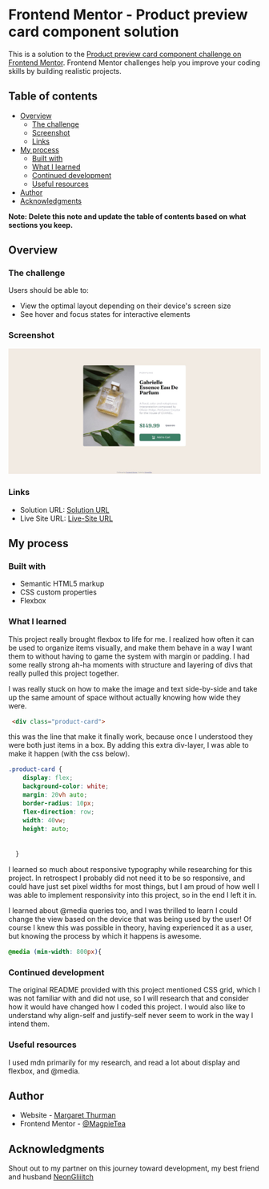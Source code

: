 # Frontend Mentor - Product preview card component solution

This is a solution to the [Product preview card component challenge on Frontend Mentor](https://www.frontendmentor.io/challenges/product-preview-card-component-GO7UmttRfa). Frontend Mentor challenges help you improve your coding skills by building realistic projects. 

## Table of contents

- [Overview](#overview)
  - [The challenge](#the-challenge)
  - [Screenshot](#screenshot)
  - [Links](#links)
- [My process](#my-process)
  - [Built with](#built-with)
  - [What I learned](#what-i-learned)
  - [Continued development](#continued-development)
  - [Useful resources](#useful-resources)
- [Author](#author)
- [Acknowledgments](#acknowledgments)

**Note: Delete this note and update the table of contents based on what sections you keep.**

## Overview

### The challenge

Users should be able to:

- View the optimal layout depending on their device's screen size
- See hover and focus states for interactive elements

### Screenshot

![](./images/screenshot.JPG)



### Links

- Solution URL: [Solution URL](https://github.com/MagpieTea/ProductReviewCard.git)
- Live Site URL: [Live-Site URL](https://magpietea.github.io/ProductReviewCard/)

## My process

### Built with

- Semantic HTML5 markup
- CSS custom properties
- Flexbox


### What I learned

This project really brought flexbox to life for me. I realized how often it can be used to organize items visually, and make them behave in a way I want them to without having to game the system with margin or padding. I had some really strong ah-ha moments with structure and layering of divs that really pulled this project together.

I was really stuck on how to make the image and text side-by-side and take up the same amount of space without actually knowing how wide they were. 
```html
 <div class="product-card">
```
this was the line that make it finally work, because once I understood they were both just items in a box. By adding this extra div-layer, I was able to make it happen (with the css below).
```css
.product-card {
    display: flex;
    background-color: white;
    margin: 20vh auto;
    border-radius: 10px;
    flex-direction: row;
    width: 40vw;
    height: auto;
    
         
  }
  ```

I learned so much about responsive typography while researching for this project. In retrospect I probably did not need it to be so responsive, and could have just set pixel widths for most things, but I am proud of how well I was able to implement responsivity into this project, so in the end I left it in.

I learned about @media queries too, and I was thrilled to learn I could change the view based on the device that was being used by the user! Of course I knew this was possible in theory, having experienced it as a user, but knowing the process by which it happens is awesome.

```css
@media (min-width: 800px){
```


### Continued development

The original README provided with this project mentioned CSS grid, which I was not familiar with and did not use, so I will research that and consider how it would have changed how I coded this project. I would also like to understand why align-self and justify-self never seem to work in the way I intend them. 

### Useful resources

I used mdn primarily for my research, and read a lot about display and flexbox, and @media.



## Author

- Website - [Margaret Thurman](https://magpietea.github.io/cv/)
- Frontend Mentor - [@MagpieTea](https://www.frontendmentor.io/profile/MagpieTea)



## Acknowledgments

Shout out to my partner on this journey toward development, my best friend and husband [NeonGliiitch](https://github.com/neonGliiitch)
